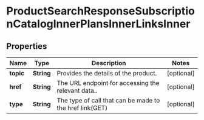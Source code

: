 

# ProductSearchResponseSubscriptionCatalogInnerPlansInnerLinksInner


## Properties

| Name | Type | Description | Notes |
|------------ | ------------- | ------------- | -------------|
|**topic** | **String** | Provides the details of the product. |  [optional] |
|**href** | **String** | The URL endpoint for accessing the relevant data.. |  [optional] |
|**type** | **String** | The type of call that can be made to the href link(GET) |  [optional] |



